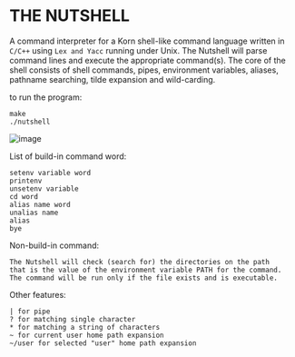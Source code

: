 # THE NUTSHELL
A command interpreter for a Korn shell-like command language written in ``C/C++`` using ``Lex and Yacc`` running under Unix. The Nutshell will parse command lines and execute the
appropriate command(s). The core of the shell consists of shell commands, pipes, environment variables, aliases, pathname searching, tilde expansion and wild-carding.

to run the program:
```
make
./nutshell
```

![image](https://user-images.githubusercontent.com/44207825/116486591-03414980-a85c-11eb-8581-05a603ea236d.png)

List of build-in command word:
```
setenv variable word 
printenv
unsetenv variable
cd word
alias name word
unalias name
alias
bye
```
Non-build-in command:
```
The Nutshell will check (search for) the directories on the path 
that is the value of the environment variable PATH for the command. 
The command will be run only if the file exists and is executable.
```

Other features:
```
| for pipe
? for matching single character
* for matching a string of characters
~ for current user home path expansion
~/user for selected "user" home path expansion 
```
